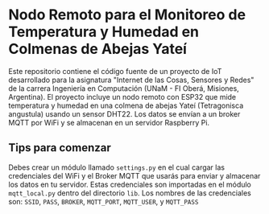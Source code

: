 # Nodo Remoto para el Monitoreo de Temperatura y Humedad en Colmenas de Abejas Yateí
Este repositorio contiene el código fuente de un proyecto de IoT desarrollado para la asignatura "Internet de las Cosas, Sensores y Redes" de la carrera Ingeniería en Computación (UNaM - FI Oberá, Misiones, Argentina). El proyecto incluye un nodo remoto con ESP32 que mide temperatura y humedad en una colmena de abejas Yateí (Tetragonisca angustula) usando un sensor DHT22. Los datos se envían a un broker MQTT por WiFi y se almacenan en un servidor Raspberry Pi.

## Tips para comenzar
Debes crear un módulo llamado `settings.py` en el cual cargar las credenciales del WiFi y el Broker MQTT que usarás para enviar y almacenar los datos en tu servidor. Estas credenciales son importadas en el módulo `mqtt_local.py` dentro del directorio `lib`. Los nombres de las credenciales son: `SSID`, `PASS`, `BROKER`, `MQTT_PORT`, `MQTT_USER`, y `MQTT_PASS`
